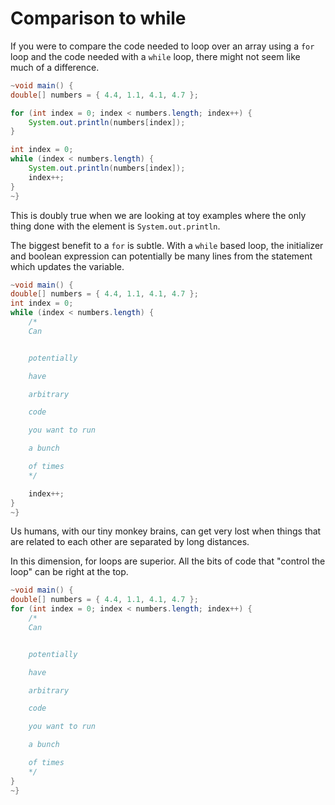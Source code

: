 # Comparison to while

If you were to compare the code needed to loop over an array using a `for` loop
and the code needed with a `while` loop, there might not seem like much of a difference.

```java
~void main() {
double[] numbers = { 4.4, 1.1, 4.1, 4.7 };

for (int index = 0; index < numbers.length; index++) {
    System.out.println(numbers[index]);
}

int index = 0;
while (index < numbers.length) {
    System.out.println(numbers[index]);
    index++;
}
~}
```

This is doubly true when we are looking at toy examples where the only thing done
with the element is `System.out.println`.

The biggest benefit to a `for` is subtle. With a `while` based loop, the initializer and boolean expression
can potentially be many lines from the statement which updates the variable.

```java
~void main() {
double[] numbers = { 4.4, 1.1, 4.1, 4.7 };
int index = 0;
while (index < numbers.length) {
    /*
    Can


    potentially

    have

    arbitrary

    code

    you want to run

    a bunch

    of times
    */

    index++;
}
~}
```

Us humans, with our tiny monkey brains, can get very lost when things that are related to each other are separated
by long distances.

In this dimension, for loops are superior. All the bits of code that "control the loop" can be right at the top.

```java
~void main() {
double[] numbers = { 4.4, 1.1, 4.1, 4.7 };
for (int index = 0; index < numbers.length; index++) {
    /*
    Can


    potentially

    have

    arbitrary

    code

    you want to run

    a bunch

    of times
    */
}
~}
```
